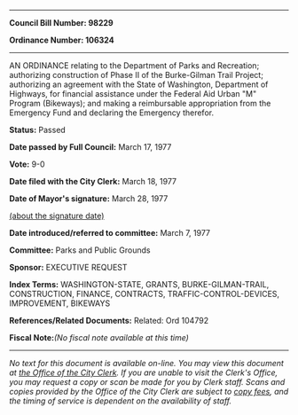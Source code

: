 

********

**Council Bill Number: 98229**
   
**Ordinance Number: 106324**
********

 AN ORDINANCE relating to the Department of Parks and Recreation; authorizing construction of Phase II of the Burke-Gilman Trail Project; authorizing an agreement with the State of Washington, Department of Highways, for financial assistance under the Federal Aid Urban "M" Program (Bikeways); and making a reimbursable appropriation from the Emergency Fund and declaring the Emergency therefor.

**Status:** Passed
   
**Date passed by Full Council:** March 17, 1977
   
**Vote:** 9-0
   
**Date filed with the City Clerk:** March 18, 1977
   
**Date of Mayor's signature:** March 28, 1977
   
[(about the signature date)](/~public/approvaldate.htm)
   
   
   
**Date introduced/referred to committee:** March 7, 1977
   
**Committee:** Parks and Public Grounds
   
**Sponsor:** EXECUTIVE REQUEST
   
   
**Index Terms:** WASHINGTON-STATE, GRANTS, BURKE-GILMAN-TRAIL, CONSTRUCTION, FINANCE, CONTRACTS, TRAFFIC-CONTROL-DEVICES, IMPROVEMENT, BIKEWAYS

**References/Related Documents:** Related: Ord 104792

**Fiscal Note:**_(No fiscal note available at this time)_
********

_No text for this document is available on-line. You may view this document at [the Office of the City Clerk](http://www.seattle.gov/leg/clerk/contactUs.htm). If you are unable to visit the Clerk's Office, you may request a copy or scan be made for you by Clerk staff. Scans and copies provided by the Office of the City Clerk are subject to [copy fees](http://clerk.seattle.gov/~public/clerkfees.htm), and the timing of service is dependent on the availability of staff._

